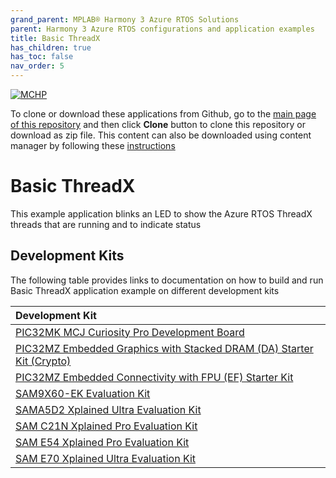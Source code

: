 ```yaml
---
grand_parent: MPLAB® Harmony 3 Azure RTOS Solutions
parent: Harmony 3 Azure RTOS configurations and application examples
title: Basic ThreadX
has_children: true
has_toc: false
nav_order: 5
---
```


[![MCHP](https://www.microchip.com/ResourcePackages/Microchip/assets/dist/images/logo.png)](https://www.microchip.com)

To clone or download these applications from Github, go to the [main page of this repository](https://github.com/Microchip-MPLAB-Harmony/azure_rtos) and then click **Clone** button to clone this repository or download as zip file. This content can also be downloaded using content manager by following these [instructions](https://github.com/Microchip-MPLAB-Harmony/contentmanager/wiki)

# Basic ThreadX

This example application blinks an LED to show the Azure RTOS ThreadX threads that are running and to indicate status

## Development Kits
The following table provides links to documentation on how to build and run Basic ThreadX application example on different development kits

| Development Kit |
|:----------------|
|[PIC32MK MCJ Curiosity Pro Development Board](docs/readme_pic32mk_mcj_curiosity_pro.md) |
|[PIC32MZ Embedded Graphics with Stacked DRAM (DA) Starter Kit (Crypto)](docs/readme_pic32mz_das_sk.md) |
|[PIC32MZ Embedded Connectivity with FPU (EF) Starter Kit](docs/readme_pic32mz_ef_sk.md) |
|[SAM9X60-EK Evaluation Kit](docs/readme_sam_9x60_ek.md) |
|[SAMA5D2 Xplained Ultra Evaluation Kit](docs/readme_sam_a5d2_xult.md) |
|[SAM C21N Xplained Pro Evaluation Kit](docs/readme_sam_c21n_xpro.md) |
|[SAM E54 Xplained Pro Evaluation Kit](docs/readme_sam_e54_xpro.md) |
|[SAM E70 Xplained Ultra Evaluation Kit](docs/readme_sam_e70_xult.md) |
